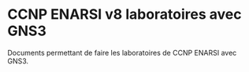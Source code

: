 # CCNP ENARSI v8 laboratoires avec GNS3
Documents permettant de faire les laboratoires de CCNP ENARSI avec GNS3.
